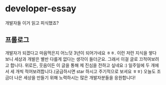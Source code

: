 # developer-essay
개발자들 이거 읽고 피식했죠?

## 프롤로그
개발자가 되겠다고 마음먹은지 어느덧 3년이 되어가네요 ㅎㅎ. 이런 저런 지식을 쌓다 보니 세상과 개발은 별반 다를게 없다는 생각이 들더군요. 그래서 이걸 글로 끄적여보려고 합니다. 위로든, 웃음이든 이 글을 통해 제 진심을 전하고 싶네요 :) 일주일에 두 개에서 세 개씩 적어보려합니다.(궁급하시면 star 하시고 주기적으로 보셔요 ㅎㅎ) 오늘도 조금더 나은 세상을 만들기 위해 노력하시는 많은 개발자분들을 응원합니다!
